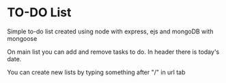 # TO-DO List
Simple to-do list created using node with express, ejs and mongoDB with mongoose

On main list you can add and remove tasks to do.
In header there is today's date.

You can create new lists by typing something after "/" in url tab
